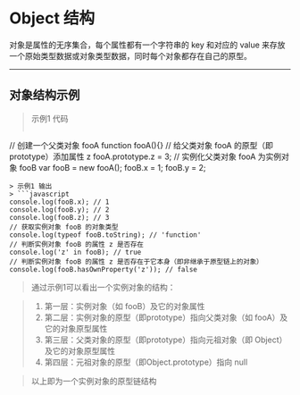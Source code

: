 # Object 结构
对象是属性的无序集合，每个属性都有一个字符串的 key 和对应的 value 来存放一个原始类型数据或对象类型数据，同时每个对象都存在自己的原型。
***

## 对象结构示例
> 示例1 代码
> ```javascript
// 创建一个父类对象 fooA
function fooA(){}
// 给父类对象 fooA 的原型（即prototype）添加属性 z
fooA.prototype.z = 3;
// 实例化父类对象 fooA 为实例对象 fooB
var fooB = new fooA();
fooB.x = 1;
fooB.y = 2;
```
> 示例1 输出
> ```javascript
console.log(fooB.x); // 1
console.log(fooB.y); // 2
console.log(fooB.z); // 3
// 获取实例对象 fooB 的对象类型
console.log(typeof fooB.toString); // 'function'
// 判断实例对象 fooB 的属性 z 是否存在
console.log('z' in fooB); // true
// 判断实例对象 fooB 的属性 z 是否存在于它本身（即非继承于原型链上的对象）
console.log(fooB.hasOwnProperty('z')); // false
```
> 通过示例1可以看出一个实例对象的结构：

> 1. 第一层：实例对象（如 fooB）及它的对象属性
> 2. 第二层：实例对象的原型（即prototype）指向父类对象（如 fooA）及它的对象原型属性
> 3. 第三层：父类对象的原型（即prototype）指向元祖对象（即 Object）及它的对象原型属性
> 4. 第四层：元祖对象的原型（即Object.prototype）指向 null

> 以上即为一个实例对象的原型链结构
